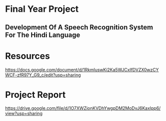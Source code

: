 # Final Year Project

## Development Of A Speech Recognition System For The Hindi Language

# Resources
 https://docs.google.com/document/d/1RkmluswKi2Ka5WJCxIfDVZX0wzCYWCF-zfR97Y_G9_c/edit?usp=sharing

# Project Report

https://drive.google.com/file/d/1O7XWZionKVDhYwgpDM2MoDvJ6KaxIpp6/view?usp=sharing
